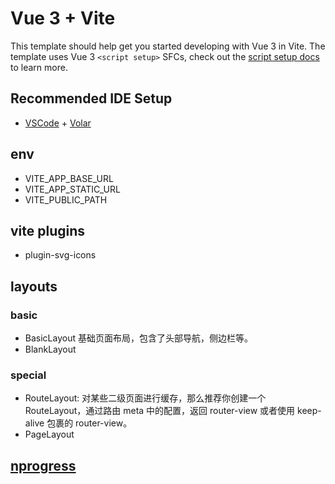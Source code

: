 # Vue 3 + Vite

This template should help get you started developing with Vue 3 in Vite. The template uses Vue 3 `<script setup>` SFCs, check out the [script setup docs](https://v3.vuejs.org/api/sfc-script-setup.html#sfc-script-setup) to learn more.

## Recommended IDE Setup

- [VSCode](https://code.visualstudio.com/) + [Volar](https://marketplace.visualstudio.com/items?itemName=johnsoncodehk.volar)

## env

- VITE_APP_BASE_URL
- VITE_APP_STATIC_URL
- VITE_PUBLIC_PATH

## vite plugins

- plugin-svg-icons

## layouts

### basic

- BasicLayout 基础页面布局，包含了头部导航，侧边栏等。
- BlankLayout

### special

- RouteLayout: 对某些二级页面进行缓存，那么推荐你创建一个 RouteLayout，通过路由 meta 中的配置，返回 router-view 或者使用 keep-alive 包裹的 router-view。
- PageLayout

## [nprogress](https://github.com/rstacruz/nprogress)

